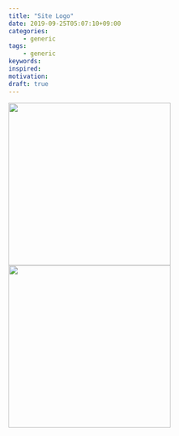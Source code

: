 ```yaml
---
title: "Site Logo"
date: 2019-09-25T05:07:10+09:00
categories:
    - generic
tags:
    - generic
keywords:
inspired:
motivation:
draft: true
---
```


<img width="320" alt="" src="/images/measurelogo.png" class="center">
<img width="320" alt="" src="/images/measurelogo-red.png" class="center">
